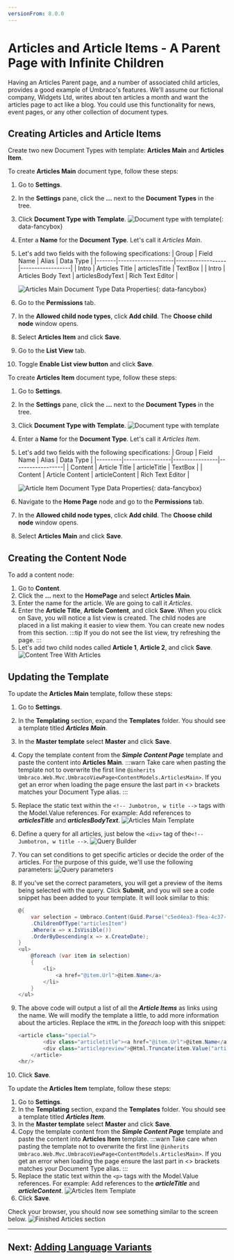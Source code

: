 ```yaml
---
versionFrom: 8.0.0
---
```


# Articles and Article Items - A Parent Page with Infinite Children

Having an Articles Parent page, and a number of associated child articles, provides a good example of Umbraco's features. We'll assume our fictional company, Widgets Ltd, writes about ten articles a month and want the articles page to act like a blog. You could use this functionality for news, event pages, or any other collection of document types.

## Creating Articles and Article Items

Create two new Document Types with template: **Articles Main** and **Articles Item**.

To create **Articles Main** document type, follow these steps:

1. Go to **Settings**.
2. In the **Settings** pane, click the **...** next to the **Document Types** in the tree.
3. Click **Document Type with Template**.
    ![Document type with template](images/Document_type_with_template.png){: data-fancybox}
4. Enter a **Name** for the **Document Type**. Let's call it _Articles Main_.
5. Let's add two fields with the following specifications:
    | Group | Field Name         | Alias            | Data Type        |
    |-------|--------------------|------------------|------------------|
    | Intro | Articles Title     | articlesTitle    | TextBox          |
    | Intro | Articles Body Text | articlesBodyText | Rich Text Editor |

    ![Articles Main Document Type Data Properties](images/figure-38-articles-main-v8.png){: data-fancybox}
6. Go to the **Permissions** tab.
7. In the **Allowed child node types**, click **Add child**. The **Choose child node** window opens.
8. Select **Articles Item** and click **Save**.
9. Go to the **List View** tab.
10. Toggle **Enable List view button** and click **Save**.

To create **Articles Item** document type, follow these steps:

1. Go to **Settings**.
2. In the **Settings** pane, click the **...** next to the **Document Types** in the tree.
3. Click **Document Type with Template**.
    ![Document type with template](images/Document_type_with_template.png)
4. Enter a **Name** for the **Document Type**. Let's call it _Articles Item_.
5. Let's add two fields with the following specifications:
    | Group   | Field Name      | Alias          | Data Type        |
    |---------|-----------------|----------------|------------------|
    | Content | Article Title   | articleTitle   | TextBox          |
    | Content | Article Content | articleContent | Rich Text Editor |

    ![Article Item Document Type Data Properties](images/figure-39-articles-item-v8.png){: data-fancybox}
6.  Navigate to the **Home Page** node and go to the **Permissions** tab.
7. In the **Allowed child node types**, click **Add child**. The **Choose child node** window opens.
8. Select **Articles Main** and click **Save**.

## Creating the Content Node

To add a content node:

1. Go to **Content**.
2. Click the **...** next to the **HomePage** and select **Articles Main**.
3. Enter the name for the article. We are going to call it _Articles_.
4. Enter the **Article Title**, **Article Content**, and click **Save**.
   When you click on Save, you will notice a list view is created. The child nodes are placed in a list making it easier to view them. You can create new nodes from this section.
   :::tip
    If you do not see the list view, try refreshing the page.
   :::
5. Let's add two child nodes called **Article 1**, **Article 2**, and click **Save**.
    ![Content Tree With Articles](images/figure-40-articles-created-v8.png)

## Updating the Template

To update the **Articles Main** template, follow these steps:

1. Go to **Settings**.
2. In the **Templating** section, expand the **Templates** folder. You should see a template titled **_Articles Main_**.
3. In the **Master template** select **Master** and click **Save**.
4. Copy the template content from the **_Simple Content Page_**  template and paste the content into **Articles Main**.
    :::warn
    Take care when pasting the template not to overwrite the first line `@inherits Umbraco.Web.Mvc.UmbracoViewPage<ContentModels.ArticlesMain>`. If you get an error when loading the page ensure the last part in <> brackets matches your Document Type alias.
    :::
5. Replace the static text within the `<!-- Jumbotron, w title -->` tags with the Model.Value references. For example:  Add references to **_articlesTitle_** and **_articlesBodyText_**.
 ![Articles Main Template](images/articles-main-template.png)
6. Define a query for all articles, just below the `<div>` tag of the`<!-- Jumbotron, w title -->`.
    ![Query Builder](images/query-builder.png)
7. You can set conditions to get specific articles or decide the order of the articles. For the purpose of this guide, we'll use the following parameters:
    ![Query parameters](images/query-parameters.png)
8. If you've set the correct parameters, you will get a preview of the items being selected with the query. Click **Submit**, and you will see a code snippet has been added to your template.
    It will look similar to this:
    ```csharp
    @{
        var selection = Umbraco.Content(Guid.Parse("c5ed4ea3-f9ea-4c37-a798-fe7892c98b95"))
        .ChildrenOfType("articlesItem")
        .Where(x => x.IsVisible())
        .OrderByDescending(x => x.CreateDate);
    }
    <ul>
        @foreach (var item in selection)
        {
            <li>
                <a href="@item.Url">@item.Name</a>
            </li>
        }
    </ul>
    ```
9. The above code will output a list of all the **_Article Items_** as links using the name. We will modify the template a little, to add more information about the articles. Replace the `HTML` in the *foreach* loop with this snippet:

    ```csharp
    <article class="special">
            <div class="articletitle"><a href="@item.Url">@item.Name</a></div>
            <div class="articlepreview">@Html.Truncate(item.Value("articleContent").ToString(), 20, true)<a href="@item.Url">Read More..</a></div>
        </article>
    <hr/>
    ```
10. Click **Save**.

To update the **Articles Item** template, follow these steps:

1. Go to **Settings**.
2. In the **Templating** section, expand the **Templates** folder. You should see a template titled **_Articles Item_**.
3. In the **Master template** select **Master** and click **Save**.
4. Copy the template content from the **_Simple Content Page_**  template and paste the content into **Articles Item** template.
    :::warn
    Take care when pasting the template not to overwrite the first line `@inherits Umbraco.Web.Mvc.UmbracoViewPage<ContentModels.ArticlesMain>`. If you get an error when loading the page ensure the last part in <> brackets matches your Document Type alias.
    :::
5. Replace the static text within the `<p>` tags with the Model.Value references. For example:  Add references to the **_articleTitle_** and **_articleContent_**.
    ![Articles Item Template](images/articles-item-template.png)
6. Click **Save**.

Check your browser, you should now see something similar to the screen below.
![Finished Articles section](images/article-main-frontend.png)

---

## Next: [Adding Language Variants](../Adding-Language-Variants)